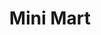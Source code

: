 ---
title: "Mini Mart"
url: /karachi/mini-mart-delhi-society-delhi-chs-p-e-c-h-s/
shop: supermarket
---